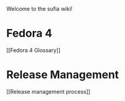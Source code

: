 Welcome to the sufia wiki!

# Fedora 4
[[Fedora 4 Glossary]]

# Release Management

[[Release management process]]